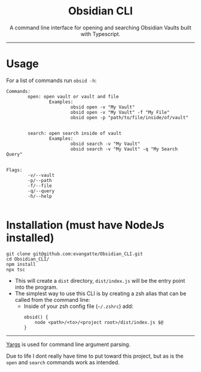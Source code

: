 <h1 style="text-align: center;">Obsidian CLI</h1>

<p style="text-align: center;">A command line interface for opening and searching Obsidian Vaults built with Typescript.</p>

-----

# Usage
For a list of commands run `obsid -h`:

```
Commands:
        open: open vault or vault and file
                Examples: 
                        obsid open -v "My Vault"
                        obsid open -v "My Vault" -f "My File"
                        obsid open -p "path/to/file/inside/of/vault"


        search: open search inside of vault
                Examples:
                        obsid search -v "My Vault"
                        obsid search -v "My Vault" -q "My Search Query"


Flags:
        -v/--vault
        -p/--path
        -f/--file
        -q/--query
        -h/--help
        

```





# Installation (must have NodeJs installed)
```
git clone git@github.com:evangatte/Obsidian_CLI.git
cd Obsidian_CLI/
npm install
npx tsc
```
- This will create a `dist` directory, `dist/index.js` will be the entry point into the program.
- The simplest way to use this CLI is by creating a zsh alias that can be called from the command line:
	- Inside of your zsh config file (`~/.zshrc`) add:
		```
		obsid() {
			node <path>/<to>/<project root>/dist/index.js $@
		}
		```

----

[Yargs](https://www.npmjs.com/package/yargs) is used for command line argument parsing.

Due to life I dont really have time to put toward this project, but as is the `open` and `search` commands work as intended.
